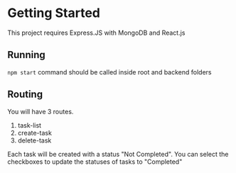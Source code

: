 # Getting Started

This project requires Express.JS with MongoDB and React.js

## Running

`npm start` command should be called inside root and backend folders

## Routing

You will have 3 routes. 

1. task-list
2. create-task
3. delete-task

Each task will be created with a status "Not Completed". You can select the checkboxes to update the statuses of tasks to "Completed"